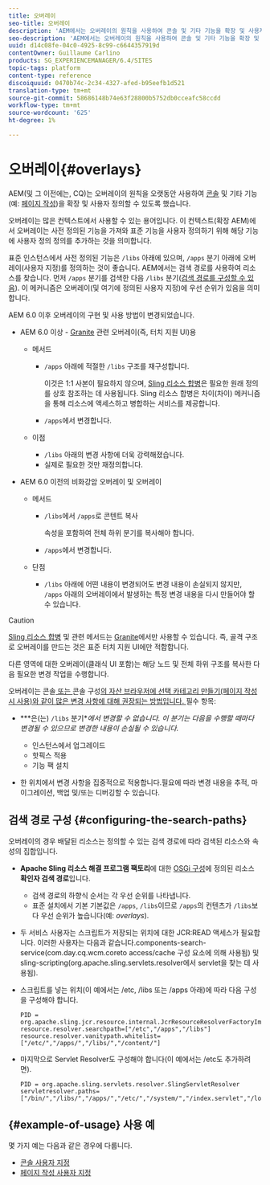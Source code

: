 ```yaml
---
title: 오버레이
seo-title: 오버레이
description: 'AEM에서는 오버레이의 원칙을 사용하여 콘솔 및 기타 기능을 확장 및 사용자 정의할 수 있습니다 '
seo-description: 'AEM에서는 오버레이의 원칙을 사용하여 콘솔 및 기타 기능을 확장 및 사용자 정의할 수 있습니다 '
uuid: d14c08fe-04c0-4925-8c99-c6644357919d
contentOwner: Guillaume Carlino
products: SG_EXPERIENCEMANAGER/6.4/SITES
topic-tags: platform
content-type: reference
discoiquuid: 0470b74c-2c34-4327-afed-b95eefb1d521
translation-type: tm+mt
source-git-commit: 58686148b74e63f28800b5752db0cceafc58ccdd
workflow-type: tm+mt
source-wordcount: '625'
ht-degree: 1%

---
```



# 오버레이{#overlays}

AEM(및 그 이전에는, CQ)는 오버레이의 원칙을 오랫동안 사용하여 [콘솔](/help/sites-developing/customizing-consoles-touch.md) 및 기타 기능(예: [페이지 작성](/help/sites-developing/customizing-page-authoring-touch.md))을 확장 및 사용자 정의할 수 있도록 했습니다.

오버레이는 많은 컨텍스트에서 사용할 수 있는 용어입니다. 이 컨텍스트(확장 AEM)에서 오버레이는 사전 정의된 기능을 가져와 표준 기능을 사용자 정의하기 위해 해당 기능에 사용자 정의 정의를 추가하는 것을 의미합니다.

표준 인스턴스에서 사전 정의된 기능은 `/libs` 아래에 있으며, `/apps` 분기 아래에 오버레이(사용자 지정)를 정의하는 것이 좋습니다. AEM에서는 검색 경로를 사용하여 리소스를 찾습니다. 먼저 `/apps` 분기를 검색한 다음 `/libs` 분기([검색 경로를 구성할 수 있음](#configuring-the-search-paths)). 이 메커니즘은 오버레이(및 여기에 정의된 사용자 지정)에 우선 순위가 있음을 의미합니다.

AEM 6.0 이후 오버레이의 구현 및 사용 방법이 변경되었습니다.

* AEM 6.0 이상 - [Granite](https://helpx.adobe.com/experience-manager/6-4/sites/developing/using/reference-materials/granite-ui/api/index.html) 관련 오버레이(즉, 터치 지원 UI)용

   * 메서드

      * `/apps` 아래에 적절한 `/libs` 구조를 재구성합니다.

         이것은 1:1 사본이 필요하지 않으며, [Sling 리소스 합병](/help/sites-developing/sling-resource-merger.md)은 필요한 원래 정의를 상호 참조하는 데 사용됩니다. Sling 리소스 합병은 차이(차이) 메커니즘을 통해 리소스에 액세스하고 병합하는 서비스를 제공합니다.

      * `/apps`에서 변경합니다.
   * 이점

      * `/libs` 아래의 변경 사항에 더욱 강력해졌습니다.
      * 실제로 필요한 것만 재정의합니다.


* AEM 6.0 이전의 비화강암 오버레이 및 오버레이

   * 메서드

      * `/libs`에서 `/apps`로 콘텐트 복사

         속성을 포함하여 전체 하위 분기를 복사해야 합니다.

      * `/apps`에서 변경합니다.
   * 단점

      * `/libs` 아래에 어떤 내용이 변경되어도 변경 내용이 손실되지 않지만, `/apps` 아래의 오버레이에서 발생하는 특정 변경 내용을 다시 만들어야 할 수 있습니다.


>[!CAUTION]
>
>[Sling 리소스 합병](/help/sites-developing/sling-resource-merger.md) 및 관련 메서드는 [Granite](https://helpx.adobe.com/experience-manager/6-4/sites/developing/using/reference-materials/granite-ui/api/index.html)에서만 사용할 수 있습니다. 즉, 골격 구조로 오버레이를 만드는 것은 표준 터치 지원 UI에만 적합합니다.
>
>다른 영역에 대한 오버레이(클래식 UI 포함)는 해당 노드 및 전체 하위 구조를 복사한 다음 필요한 변경 작업을 수행합니다.

오버레이는 콘솔[ 또는 ](/help/sites-developing/customizing-consoles-touch.md#create-a-custom-console)콘솔 구성[의 자산 브라우저에 선택 카테고리 만들기(페이지 작성 시 사용)와 같이 많은 변경 사항에 대해 권장되는 방법입니다. ](/help/sites-developing/customizing-page-authoring-touch.md#add-new-selection-category-to-asset-browser) 필수 항목:

* ***은(는) `/libs` 분기&#x200B;**에서 변경할 수 없습니다.
이 분기는 다음을 수행할 때마다 변경될 수 있으므로 변경한 내용이 손실될 수 있습니다.*

   * 인스턴스에서 업그레이드
   * 핫픽스 적용
   * 기능 팩 설치

* 한 위치에서 변경 사항을 집중적으로 적용합니다.필요에 따라 변경 내용을 추적, 마이그레이션, 백업 및/또는 디버깅할 수 있습니다.

## 검색 경로 구성 {#configuring-the-search-paths}

오버레이의 경우 배달된 리소스는 정의할 수 있는 검색 경로에 따라 검색된 리소스와 속성의 집합입니다.

* **Apache Sling 리소스 해결 프로그램 팩토리**&#x200B;에 대한 [OSGi 구성](/help/sites-deploying/configuring-osgi.md)에 정의된 리소스 **확인자 검색 경로**&#x200B;입니다.

   * 검색 경로의 하향식 순서는 각 우선 순위를 나타냅니다.
   * 표준 설치에서 기본 기본값은 `/apps`, `/libs`이므로 `/apps`의 컨텐츠가 `/libs`보다 우선 순위가 높습니다(예: *overlays*).

* 두 서비스 사용자는 스크립트가 저장되는 위치에 대한 JCR:READ 액세스가 필요합니다. 이러한 사용자는 다음과 같습니다.components-search-service(com.day.cq.wcm.coreto access/cache 구성 요소에 의해 사용됨) 및 sling-scripting(org.apache.sling.servlets.resolver에서 servlet을 찾는 데 사용됨).
* 스크립트를 넣는 위치(이 예에서는 /etc, /libs 또는 /apps 아래)에 따라 다음 구성을 구성해야 합니다.

   ```
   PID = org.apache.sling.jcr.resource.internal.JcrResourceResolverFactoryImpl
   resource.resolver.searchpath=["/etc","/apps","/libs"]
   resource.resolver.vanitypath.whitelist=["/etc/","/apps/","/libs/","/content/"]
   ```

* 마지막으로 Servlet Resolver도 구성해야 합니다(이 예에서는 /etc도 추가하려면).

   ```
   PID = org.apache.sling.servlets.resolver.SlingServletResolver  
   servletresolver.paths=["/bin/","/libs/","/apps/","/etc/","/system/","/index.servlet","/login.servlet","/services/"]
   ```

## {#example-of-usage} 사용 예

몇 가지 예는 다음과 같은 경우에 다룹니다.

* [콘솔 사용자 지정](/help/sites-developing/customizing-consoles-touch.md)
* [페이지 작성 사용자 지정](/help/sites-developing/customizing-page-authoring-touch.md)

